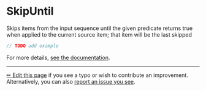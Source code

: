 # SkipUntil

Skips items from the input sequence until the given predicate returns true
when applied to the current source item; that item will be the last skipped

```c# --destination-file ../code/Program.cs --region statements --project ../code/TryMoreLinq.csproj
// TODO add example
```

For more details, [see the documentation][doc].

---

[&#x270F; Edit this page][edit] if you see a typo or wish to contribute an
improvement. Alternatively, you can also [report an issue you see][issue].


[edit]: https://github.com/morelinq/try/edit/master/m/skip-until.md
[issue]: https://github.com/morelinq/try/issues/new?title=SkipUntil
[doc]: https://morelinq.github.io/3.1/ref/api/html/M_MoreLinq_MoreEnumerable_SkipUntil__1.htm
